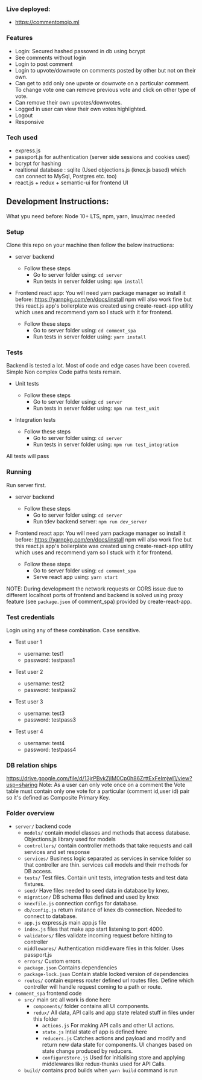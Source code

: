 ### Live deployed:
* https://commentomojo.ml
  
### Features
* Login: Secured hashed passowrd in db using bcrypt
* See comments without login
* Login to post comment
* Login to upvote/downvote on comments posted by other but not on their own.
* Can get to add only one upvote or downvote on a particular comment. To change vote one can remove previous vote and click on other type of vote.
* Can remove their own upvotes/downvotes.
* Logged in user can view their own votes highlighted.
* Logout
* Responsive

### Tech used
* express.js
* passport.js for authentication (server side sessions and cookies used)
* bcrypt for hashing
* realtional database : sqlite (Used objections.js (knex.js based) which can connect to MySql, Postgres etc. too)
* react.js + redux + semantic-ui for frontend UI

## Development Instructions:
What ypu need before: Node 10+ LTS, npm, yarn, linux/mac needed
### Setup
Clone this repo on your machine then follow the below instructions:
* server backend
  * Follow these steps
    *  Go to server folder using: ```cd server``` 
    *  Run tests in server folder using: ```npm install```
  
* Frontend react app: You will need yarn package manager so install it before: https://yarnpkg.com/en/docs/install
npm will also work fine but this react.js app's boilerplate was created using create-react-app utility which uses and recommend yarn so I stuck with it for frontend.
  * Follow these steps
    *  Go to server folder using: ```cd comment_spa``` 
    *  Run tests in server folder using: ```yarn install```

### Tests
Backend is tested a lot. Most of code and edge cases have been covered. Simple Non complex Code paths tests remain.

* Unit tests
  * Follow these steps
    *  Go to server folder using: ```cd server``` 
    *  Run tests in server folder using: ```npm run test_unit```
  
* Integration tests
  * Follow these steps
    *  Go to server folder using: ```cd server``` 
    *  Run tests in server folder using: ```npm run test_integration```
  
All tests will pass

### Running
Run server first.
* server backend
  * Follow these steps
    *  Go to server folder using: ```cd server``` 
    *  Run tdev backend server: ```npm run dev_server```
  
* Frontend react app: You will need yarn package manager so install it before: https://yarnpkg.com/en/docs/install
npm will also work fine but this react.js app's boilerplate was created using create-react-app utility which uses and recommend yarn so I stuck with it for frontend.
  * Follow these steps
    *  Go to server folder using: ```cd comment_spa``` 
    *  Serve react app using: ```yarn start```

NOTE: During development the network requests or CORS issue due to different localhost ports of frontend and backend is solved using proxy feature (see `package.json` of comment_spa) provided by create-react-app.

### Test credentials
Login using any of these combination. Case sensitive.
* Test user 1
  * username: test1
  * password: testpass1
  
* Test user 2
  * username: test2
  * password: testpass2
  
* Test user 3
  * username: test3
  * password: testpass3

* Test user 4
  * username: test4
  * password: testpass4

### DB relation ships
https://drive.google.com/file/d/13jrPBvkZjIM0Cp0h86ZrttExFeImjwI1/view?usp=sharing
Note: As a user can only vote once on a comment the Vote table must contain only one vote for a particular (comment id,user id) pair so it's defined as Composite Primary Key.

### Folder overview
* `server/` backend code
  * `models/` contain model classes and methods that access database. Objections.js library used for models
  * `controllers/` contain controller methods that take requests and call services and set response
  * `services/` Business logic separated as services in service folder so that controller are thin. services call models and their methods for DB access. 
  * `tests/` Test files. Contain unit tests, integration tests and test data fixtures.
  * `seed/` Have files needed to seed data in database by knex.
  * `migration/` DB schema files defined and used by knex 
  * `knexfile.js` connection configs for database.
  * `db/config.js` return instance of knex db connection. Needed to connect to database.
  * `app.js` express.js main app.js file
  * `index.js` files that make app start listening to port 4000.
  * `validators/` files validate incoming request before hitting to controller
  * `middlewares/` Authentication middleware files in this folder. Uses passport.js
  * `errors/` Custom errors.
  * `package.json` Contains dependencies
  * `package-lock.json` Contain stable locked version of dependencies 
  * `routes/` contain express router defined url routes files. Define which controller will handle request coming to a path or route.
* `comment_spa` frontend code
  * `src/` main src all work is done here
    * `components/` folder contains all UI components.
    * `redux/` All data, API calls and app state related stuff in files under this folder
      * `actions.js` For making API calls and other UI actions.
      * `state.js` Intial state of app is defined here
      * `reducers.js` Catches actions and payload and modify and return new data state for components. UI changes based on state change produced by reducers.
      * `configureStore.js` Used for initialising store and applying middlewares like redux-thunks used for API Calls.
  * `build/` contains prod builds when `yarn build` command is run
